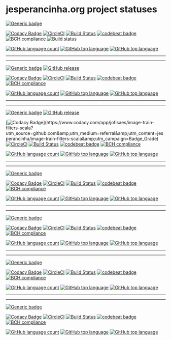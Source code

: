 # jesperancinha.org project statuses

[![Generic badge](https://img.shields.io/static/v1.svg?label=GitHub&message=Project%20Signer&color=informational)](https://github.com/jesperancinha/project-signer)

[![Codacy Badge](https://api.codacy.com/project/badge/Grade/d423415df34f42bf821ae13a078094c9)](https://www.codacy.com/app/jofisaes/project-signer?utm_source=github.com&amp;utm_medium=referral&amp;utm_content=jesperancinha/project-signer&amp;utm_campaign=Badge_Grade)
[![CircleCI](https://circleci.com/gh/jesperancinha/project-signer.svg?style=svg)](https://circleci.com/gh/jesperancinha/project-signer)
[![Build Status](https://travis-ci.org/jesperancinha/project-signer.svg?branch=master)](https://travis-ci.org/jesperancinha/project-signer)
[![codebeat badge](https://codebeat.co/badges/bfb0987b-e483-4954-9c3b-24ac488006bd)](https://codebeat.co/projects/github-com-jesperancinha-project-signer-master)
[![BCH compliance](https://bettercodehub.com/edge/badge/jesperancinha/project-signer?branch=master)](https://bettercodehub.com/)
[![Build status](https://ci.appveyor.com/api/projects/status/rmiwrpoo9hipj28b/branch/master?svg=true)](https://ci.appveyor.com/project/jesperancinha/image-train-filters-scala/branch/master)

[![GitHub language count](https://img.shields.io/github/languages/count/jesperancinha/project-signer.svg)]()
[![GitHub top language](https://img.shields.io/github/languages/top/jesperancinha/project-signer.svg)]()
[![GitHub top language](https://img.shields.io/github/languages/code-size/jesperancinha/project-signer.svg)]()

---
---

[![Generic badge](https://img.shields.io/static/v1.svg?label=Homepage&message=MancalaJE&color=informational)](http://mancalaje.joaofilipesabinoesperancinha.nl/)
[![GitHub release](https://img.shields.io/github/release-pre/jesperancinha/mancalaje.svg)]()

[![Codacy Badge](https://api.codacy.com/project/badge/Grade/f30b682f67e44391a922f62ada6b2f85)](https://www.codacy.com/app/jofisaes/mancalaje?utm_source=github.com&amp;utm_medium=referral&amp;utm_content=jesperancinha/mancalaje&amp;utm_campaign=Badge_Grade)
[![CircleCI](https://circleci.com/gh/jesperancinha/mancalaje.svg?style=svg)](https://circleci.com/gh/jesperancinha/mancalaje)
[![Build Status](https://travis-ci.org/jesperancinha/mancalaje.svg?branch=master)](https://travis-ci.org/jesperancinha/mancalaje)
[![codebeat badge](https://codebeat.co/badges/eaf7a2e0-ed2c-47fb-9323-2051db72c171)](https://codebeat.co/projects/github-com-jesperancinha-mancalaje-master)
[![BCH compliance](https://bettercodehub.com/edge/badge/jesperancinha/mancalaje?branch=master)](https://bettercodehub.com/)

[![GitHub language count](https://img.shields.io/github/languages/count/jesperancinha/mancalaje.svg)]()
[![GitHub top language](https://img.shields.io/github/languages/top/jesperancinha/mancalaje.svg)]()
[![GitHub top language](https://img.shields.io/github/languages/code-size/jesperancinha/mancalaje.svg)]()

---
---

[![Generic badge](https://img.shields.io/static/v1.svg?label=Homepage&message=Image%20Train%20Filters&color=informational)](http://itf.joaofilipesabinoesperancinha.nl/)
[![GitHub release](https://img.shields.io/github/release-pre/jesperancinha/image-train-filters-scala.svg)]()

[![Codacy Badge](https://api.codacy.com/project/badge/Grade/b45a0bd9c3694401b78580b95c0b505b?)](https://www.codacy.com/app/jofisaes/image-train-filters-scala?utm_source=github.com&amp;utm_medium=referral&amp;utm_content=jesperancinha/image-train-filters-scala&amp;utm_campaign=Badge_Grade)
[![CircleCI](https://circleci.com/gh/jesperancinha/image-train-filters-scala.svg?style=svg)](https://circleci.com/gh/jesperancinha/image-train-filters-scala)
[![Build Status](https://travis-ci.org/jesperancinha/image-train-filters-scala.svg?branch=master)](https://travis-ci.org/jesperancinha/image-train-filters-scala)
[![codebeat badge](https://codebeat.co/badges/93dcee14-b81d-4827-bd4f-9c7a3f56c752)](https://codebeat.co/projects/github-com-jesperancinha-image-train-filters-scala-master)
[![BCH compliance](https://bettercodehub.com/edge/badge/jesperancinha/image-train-filters-scala?branch=master)](https://bettercodehub.com/)

[![GitHub language count](https://img.shields.io/github/languages/count/jesperancinha/image-train-filters-scala.svg)]()
[![GitHub top language](https://img.shields.io/github/languages/top/jesperancinha/image-train-filters-scala.svg)]()
[![GitHub top language](https://img.shields.io/github/languages/code-size/jesperancinha/image-train-filters-scala.svg)]()

---
---

[![Generic badge](https://img.shields.io/static/v1.svg?label=GitHub&message=Bridge%20Logistics&color=informational)](https://github.com/jesperancinha/bridge-logistics)

[![Codacy Badge](https://api.codacy.com/project/badge/Grade/318e7f47f8944b3d97a83d2fd2402b85)](https://www.codacy.com/app/jofisaes/bridge-logistics?utm_source=github.com&amp;utm_medium=referral&amp;utm_content=jesperancinha/bridge-logistics&amp;utm_campaign=Badge_Grade)
[![CircleCI](https://circleci.com/gh/jesperancinha/bridge-logistics.svg?style=svg)](https://circleci.com/gh/jesperancinha/bridge-logistics)
[![Build Status](https://travis-ci.org/jesperancinha/bridge-logistics.svg?branch=master)](https://travis-ci.org/jesperancinha/bridge-logistics)
[![codebeat badge](https://codebeat.co/badges/a81b5c40-aeca-4b8d-9015-1ed1004617e5)](https://codebeat.co/projects/github-com-jesperancinha-bridge-logistics-master)
[![BCH compliance](https://bettercodehub.com/edge/badge/jesperancinha/bridge-logistics?branch=master)](https://bettercodehub.com/)

[![GitHub language count](https://img.shields.io/github/languages/count/jesperancinha/bridge-logistics.svg)]()
[![GitHub top language](https://img.shields.io/github/languages/top/jesperancinha/bridge-logistics.svg)]()
[![GitHub top language](https://img.shields.io/github/languages/code-size/jesperancinha/bridge-logistics.svg)]()

---
---

[![Generic badge](https://img.shields.io/static/v1.svg?label=GitHub&message=ITF%20Chartizate&color=informational)](https://github.com/jesperancinha/itf-chartizate)

[![Codacy Badge](https://api.codacy.com/project/badge/Grade/f1ccef42562a4e338846f103c7549955)](https://www.codacy.com/app/jofisaes/itf-chartizate?utm_source=github.com&amp;utm_medium=referral&amp;utm_content=jesperancinha/itf-chartizate&amp;utm_campaign=Badge_Grade)
[![CircleCI](https://circleci.com/gh/jesperancinha/itf-chartizate.svg?style=svg)](https://circleci.com/gh/jesperancinha/itf-chartizate)
[![Build Status](https://travis-ci.org/jesperancinha/itf-chartizate.svg?branch=master)](https://travis-ci.org/jesperancinha/itf-chartizate)
[![codebeat badge](https://codebeat.co/badges/38f795d1-c092-4aac-976d-ec193651cd49)](https://codebeat.co/projects/github-com-jesperancinha-itf-chartizate-master)
[![BCH compliance](https://bettercodehub.com/edge/badge/jesperancinha/itf-chartizate?branch=master)](https://bettercodehub.com/)

[![GitHub language count](https://img.shields.io/github/languages/count/jesperancinha/itf-chartizate.svg)]()
[![GitHub top language](https://img.shields.io/github/languages/top/jesperancinha/itf-chartizate.svg)]()
[![GitHub top language](https://img.shields.io/github/languages/code-size/jesperancinha/itf-chartizate.svg)]()

---
---

[![Generic badge](https://img.shields.io/static/v1.svg?label=GitHub&message=String%20Array%20Paradigms&color=informational)](https://github.com/jesperancinha/string-array-paradigms)

[![Codacy Badge](https://api.codacy.com/project/badge/Grade/0eeb457321184b74922e97dcd563ba19)](https://www.codacy.com/app/jofisaes/string-array-paradigms?utm_source=github.com&amp;utm_medium=referral&amp;utm_content=jesperancinha/string-array-paradigms&amp;utm_campaign=Badge_Grade)
[![CircleCI](https://circleci.com/gh/jesperancinha/string-array-paradigms.svg?style=svg)](https://circleci.com/gh/jesperancinha/string-array-paradigms)
[![Build Status](https://travis-ci.org/jesperancinha/string-array-paradigms.svg?branch=master)](https://travis-ci.org/jesperancinha/string-array-paradigms)
[![codebeat badge](https://codebeat.co/badges/65fed66c-ff4a-46f1-9b12-bc486a422ee6)](https://codebeat.co/projects/github-com-jesperancinha-string-array-paradigms-master)
[![BCH compliance](https://bettercodehub.com/edge/badge/jesperancinha/string-array-paradigms?branch=master)](https://bettercodehub.com/)

[![GitHub language count](https://img.shields.io/github/languages/count/jesperancinha/string-array-paradigms.svg)]()
[![GitHub top language](https://img.shields.io/github/languages/top/jesperancinha/string-array-paradigms.svg)]()
[![GitHub top language](https://img.shields.io/github/languages/code-size/jesperancinha/string-array-paradigms.svg)]()

---
---

[![Generic badge](https://img.shields.io/static/v1.svg?label=GitHub&message=Coffee%20Paradigms&color=informational)](https://github.com/jesperancinha/coffee-paradigms)

[![Codacy Badge](https://api.codacy.com/project/badge/Grade/4619967a56c24086b00a7e0344aebaa8)](https://www.codacy.com/app/jofisaes/coffee-paradigms?utm_source=github.com&amp;utm_medium=referral&amp;utm_content=jesperancinha/coffee-paradigms&amp;utm_campaign=Badge_Grade)
[![CircleCI](https://circleci.com/gh/jesperancinha/coffee-paradigms.svg?style=svg)](https://circleci.com/gh/jesperancinha/coffee-paradigms)
[![Build Status](https://travis-ci.org/jesperancinha/coffee-paradigms.svg?branch=master)](https://travis-ci.org/jesperancinha/coffee-paradigms)
[![codebeat badge](https://codebeat.co/badges/0d45f066-b81a-4cb8-ae72-d3f6daf5b736)](https://codebeat.co/projects/github-com-jesperancinha-coffee-paradigms-master)
[![BCH compliance](https://bettercodehub.com/edge/badge/jesperancinha/coffee-paradigms?branch=master)](https://bettercodehub.com/)

[![GitHub language count](https://img.shields.io/github/languages/count/jesperancinha/coffee-paradigms.svg)]()
[![GitHub top language](https://img.shields.io/github/languages/top/jesperancinha/coffee-paradigms.svg)]()
[![GitHub top language](https://img.shields.io/github/languages/code-size/jesperancinha/coffee-paradigms.svg)]()
